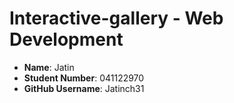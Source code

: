 # Interactive-gallery - Web Development

- **Name**: Jatin
- **Student Number**: 041122970
- **GitHub Username**: Jatinch31
